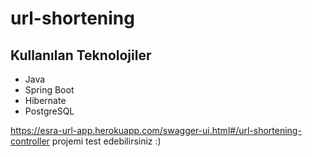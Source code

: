 # url-shortening

## Kullanılan Teknolojiler 
   * Java
   * Spring Boot
   * Hibernate
   * PostgreSQL


 https://esra-url-app.herokuapp.com/swagger-ui.html#/url-shortening-controller   projemi test edebilirsiniz :) 
